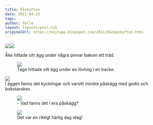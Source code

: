 ```yaml
---
title: Påskafton
date: 2011-04-23
tags: 	
author: Pelle
layout: layouts/post.njk
originalUrl: https://nejtupp.blogspot.com/2011/04/paskafton.html
---
```


<img src="../../../../img/Pa%25CC%258Askafton-_MG_8687.jpg"><span style="font-size:100%;"><img src="../../../../img/Pa%25CC%258Askafton-_MG_8720.jpg">
	<figcaption>Åke hittade sitt ägg under några pinnar bakom ett träd.</figcaption>
</figure>

<figure>
	<img src="../../../../img/Pa%25CC%258Askafton-_MG_8714.jpg">
	<figcaption>Tage hittade sitt ägg under en lövhög i en backe.</figcaption>
</figure><img src="../../../../img/Pa%25CC%258Askafton-_MG_8737.jpg">
	<figcaption>I äggen fanns det kycklingar och varsitt mindre påskägg med godis och bokstavskex.</figcaption>
</figure>

<figure>
	<img src="../../../../img/Pa%25CC%258Askafton-_MG_8764.jpg">
	<figcaption>- Vad fanns det i era påskägg?</figcaption>
</figure>

<figure>
	<img src="../../../../img/Pa%25CC%258Askafton-_MG_8722.jpg">
	<figcaption>Det var en riktigt härlig dag idag!</figcaption>
</figure>
